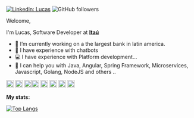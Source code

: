 
[![Linkedin: Lucas](https://img.shields.io/badge/-Lucas%20Souza-blue?style=flat-square&logo=Linkedin&logoColor=white&link=https://www.linkedin.com/in/lucasrsouza-ti/)](https://www.linkedin.com/in/lucasrsouza-ti/)
![GitHub followers](https://img.shields.io/github/followers/luccasdev?label=Follow&style=social)

Welcome, 

I'm Lucas, Software Developer at  <b>[Itaú](https://itau.com.br)</b>


- :bank: I’m currently working on a the largest bank in latin america.
- :robot: I have experience with chatbots
- :computer: I have experience with Platform development...
- 💬 I can help you with Java, Angular, Spring Framework, Microservices, Javascript, Golang, NodeJS and others ..

<p align="left">
  <img src="https://devicons.github.io/devicon/devicon.git/icons/java/java-original-wordmark.svg" alt="java" width="20" height="20"/>
  <img src="https://devicons.github.io/devicon/devicon.git/icons/javascript/javascript-original.svg" alt="javascript" width="20" height="20"/> 
  <img src="https://devicons.github.io/devicon/devicon.git/icons/typescript/typescript-original.svg" alt="typescript" width="20" height="20"/><img src="https://devicons.github.io/devicon/devicon.git/icons/nodejs/nodejs-original-wordmark.svg" alt="nodejs" width="20" height="20"/> 
  <img src="https://www.vectorlogo.zone/logos/angular/angular-icon.svg" alt="angular" width="20" height="20"/>
  <img src="https://www.vectorlogo.zone/logos/figma/figma-icon.svg" alt="figma" width="20" height="20"/> 
  <img src="https://www.vectorlogo.zone/logos/git-scm/git-scm-icon.svg" alt="git" width="20" height="20"/>
  <img src="https://devicons.github.io/devicon/devicon.git/icons/mongodb/mongodb-original-wordmark.svg" alt="mongodb" width="20" height="20"/> 
</p>

**My stats:**  

<!-- ![Anurag's github stats](https://github-readme-stats.vercel.app/api?username=luccasdev&show_icons=true&theme=radical) !-->
[![Top Langs](https://github-readme-stats.vercel.app/api/top-langs/?username=luccasdev&layout=compact&hide=jupyter%20notebook)](https://github.com/anuraghazra/github-readme-stats)
